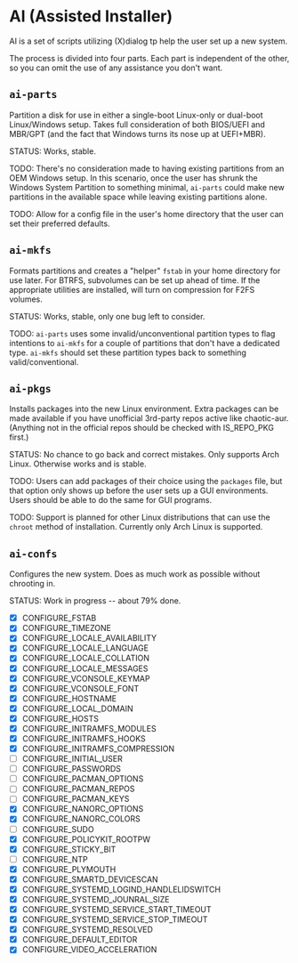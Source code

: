 # AI (Assisted Installer)
AI is a set of scripts utilizing (X)dialog tp help the user set up a new system.

The process is divided into four parts.  Each part is independent of the other, so you can omit the use of any assistance you don't want.

## `ai-parts`
Partition a disk for use in either a single-boot Linux-only or dual-boot Linux/Windows setup.  Takes full consideration of both BIOS/UEFI and MBR/GPT (and the fact that Windows turns its nose up at UEFI+MBR).

STATUS: Works, stable.

TODO:  There's no consideration made to having existing partitions from an OEM Windows setup.  In this scenario, once the user has shrunk the Windows System Partition to something minimal, `ai-parts` could make new partitions in the available space while leaving existing partitions alone.

TODO:  Allow for a config file in the user's home directory that the user can set their preferred defaults.

## `ai-mkfs`
Formats partitions and creates a "helper" `fstab` in your home directory for use later.  For BTRFS, subvolumes can be set up ahead of time.  If the appropriate utilities are installed, will turn on compression for F2FS volumes.

STATUS: Works, stable, only one bug left to consider.

TODO: `ai-parts` uses some invalid/unconventional partition types to flag intentions to `ai-mkfs` for a couple of partitions that don't have a dedicated type.  `ai-mkfs` should set these partition types back to something valid/conventional.

## `ai-pkgs`
Installs packages into the new Linux environment.  Extra packages can be made available if you have unofficial 3rd-party repos active like chaotic-aur.  (Anything not in the official repos should be checked with IS_REPO_PKG first.)

STATUS: No chance to go back and correct mistakes.  Only supports Arch Linux.  Otherwise works and is stable.

TODO:  Users can add packages of their choice using the `packages` file, but that option only shows up before the user sets up a GUI environments.  Users should be able to do the same for GUI programs.

TODO: Support is planned for other Linux distributions that can use the `chroot` method of installation.  Currently only Arch Linux is supported.

## `ai-confs`
Configures the new system.  Does as much work as possible without chrooting in.

STATUS: Work in progress -- about 79% done.

- [x] CONFIGURE_FSTAB
- [x] CONFIGURE_TIMEZONE
- [x] CONFIGURE_LOCALE_AVAILABILITY
- [x] CONFIGURE_LOCALE_LANGUAGE
- [x] CONFIGURE_LOCALE_COLLATION
- [x] CONFIGURE_LOCALE_MESSAGES
- [x] CONFIGURE_VCONSOLE_KEYMAP
- [x] CONFIGURE_VCONSOLE_FONT
- [x] CONFIGURE_HOSTNAME
- [x] CONFIGURE_LOCAL_DOMAIN
- [x] CONFIGURE_HOSTS
- [x] CONFIGURE_INITRAMFS_MODULES
- [x] CONFIGURE_INITRAMFS_HOOKS
- [x] CONFIGURE_INITRAMFS_COMPRESSION
- [ ] CONFIGURE_INITIAL_USER
- [ ] CONFIGURE_PASSWORDS
- [ ] CONFIGURE_PACMAN_OPTIONS
- [ ] CONFIGURE_PACMAN_REPOS
- [ ] CONFIGURE_PACMAN_KEYS
- [x] CONFIGURE_NANORC_OPTIONS
- [x] CONFIGURE_NANORC_COLORS
- [ ] CONFIGURE_SUDO
- [x] CONFIGURE_POLICYKIT_ROOTPW
- [x] CONFIGURE_STICKY_BIT
- [ ] CONFIGURE_NTP
- [x] CONFIGURE_PLYMOUTH
- [x] CONFIGURE_SMARTD_DEVICESCAN
- [x] CONFIGURE_SYSTEMD_LOGIND_HANDLELIDSWITCH
- [x] CONFIGURE_SYSTEMD_JOUNRAL_SIZE
- [x] CONFIGURE_SYSTEMD_SERVICE_START_TIMEOUT
- [x] CONFIGURE_SYSTEMD_SERVICE_STOP_TIMEOUT
- [x] CONFIGURE_SYSTEMD_RESOLVED
- [x] CONFIGURE_DEFAULT_EDITOR
- [x] CONFIGURE_VIDEO_ACCELERATION
